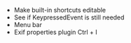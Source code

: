- Make built-in shortcuts editable
- See if KeypressedEvent is still needed
- Menu bar
- Exif properties plugin Ctrl + I
